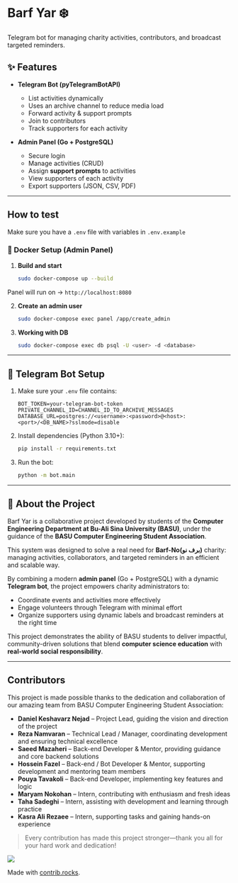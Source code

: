 

# Barf Yar ❄️  
Telegram bot for managing charity activities, contributors, and broadcast targeted reminders.  

## ✨ Features
- **Telegram Bot (pyTelegramBotAPI)**
  - List activities dynamically
  - Uses an archive channel to reduce media load
  - Forward activity & support prompts
  - Join to contributors
  - Track supporters for each activity

- **Admin Panel (Go + PostgreSQL)**
  - Secure login
  - Manage activities (CRUD)
  - Assign **support prompts** to activities
  - View supporters of each activity
  - Export supporters (JSON, CSV, PDF)

---

## How to test
Make sure you have a `.env` file with variables in `.env.example`

### 🐳 Docker Setup (Admin Panel)
1. **Build and start**
   ```bash
   sudo docker-compose up --build
   ``` 

Panel will run on → `http://localhost:8080`

2. **Create an admin user**
   ```bash
   sudo docker-compose exec panel /app/create_admin
   ```
3. **Working with DB**
   ```bash
   sudo docker-compose exec db psql -U <user> -d <database>
   ```
---

## 🤖 Telegram Bot Setup

1. Make sure your `.env` file contains:

   ```env
   BOT_TOKEN=your-telegram-bot-token
   PRIVATE_CHANNEL_ID=CHANNEL_ID_TO_ARCHIVE_MESSAGES
   DATABASE_URL=postgres://<username>:<password>@<host>:<port>/<DB_NAME>?sslmode=disable
   ```

2. Install dependencies (Python 3.10+):

   ```bash
   pip install -r requirements.txt
   ```

3. Run the bot:

   ```bash
   python -m bot.main
   ```

---

## 🏫 About the Project
Barf Yar is a collaborative project developed by students of the **Computer Engineering Department at Bu-Ali Sina University (BASU)**, under the guidance of the **BASU Computer Engineering Student Association**.  

This system was designed to solve a real need for **Barf-No(برف نو)** charity: managing activities, collaborators, and targeted reminders in an efficient and scalable way.  

By combining a modern **admin panel** (Go + PostgreSQL) with a dynamic **Telegram bot**, the project empowers charity administrators to:  
- Coordinate events and activities more effectively  
- Engage volunteers through Telegram with minimal effort  
- Organize supporters using dynamic labels and broadcast reminders at the right time  

This project demonstrates the ability of BASU students to deliver impactful, community-driven solutions that blend **computer science education** with **real-world social responsibility**.  

---

## Contributors
This project is made possible thanks to the dedication and collaboration of our amazing team from BASU Computer Engineering Student Association:

* **Daniel Keshavarz Nejad** – Project Lead, guiding the vision and direction of the project
* **Reza Namvaran** – Technical Lead / Manager, coordinating development and ensuring technical excellence
* **Saeed Mazaheri** – Back-end Developer & Mentor, providing guidance and core backend solutions
* **Hossein Fazel** – Back-end / Bot Developer & Mentor, supporting development and mentoring team members
* **Pouya Tavakoli** – Back-end Developer, implementing key features and logic
* **Maryam Nokohan** – Intern, contributing with enthusiasm and fresh ideas
* **Taha Sadeghi** – Intern, assisting with development and learning through practice
* **Kasra Ali Rezaee** – Intern, supporting tasks and gaining hands-on experience

> Every contribution has made this project stronger—thank you all for your hard work and dedication!

<a href="https://github.com/Reza-namvaran/barf-yar/graphs/contributors">
  <img src="https://contrib.rocks/image?repo=Reza-namvaran/barf-yar" />
</a>

Made with [contrib.rocks](https://contrib.rocks).
